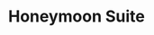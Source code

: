 ---
title: "Honeymoon Suite"
layout: photo-post
categories:
  - Photos
image: http://files.claycarson.net/photos/2012-05-20-honeymoon-suite.jpg
---